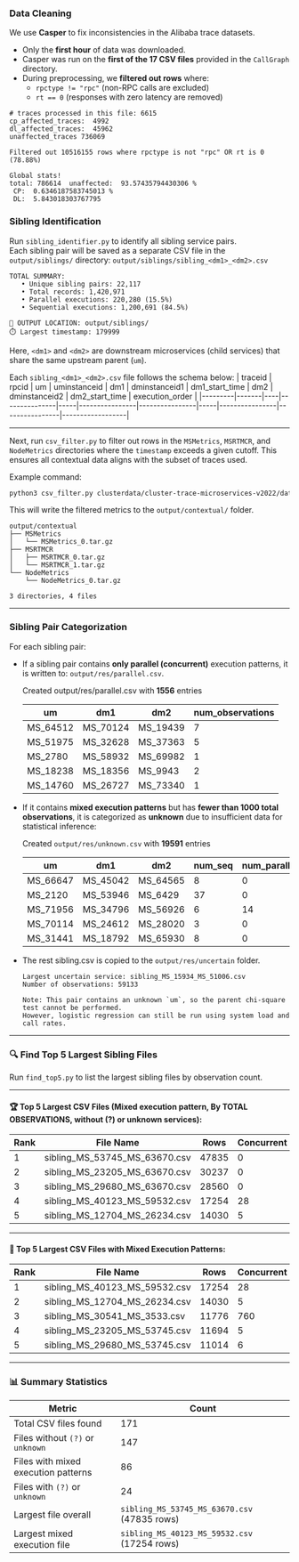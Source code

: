 ### Data Cleaning

We use **Casper** to fix inconsistencies in the Alibaba trace datasets.

- Only the **first hour** of data was downloaded.
- Casper was run on the **first of the 17 CSV files** provided in the `CallGraph` directory.
- During preprocessing, we **filtered out rows** where:
  - `rpctype != "rpc"` (non-RPC calls are excluded)
  - `rt == 0` (responses with zero latency are removed)


```
# traces processed in this file: 6615
cp_affected_traces:  4992
dl_affected_traces:  45962
unaffected_traces 736069

Filtered out 10516155 rows where rpctype is not "rpc" OR rt is 0 (78.88%)

Global stats! 
total: 786614  unaffected:  93.57435794430306 % 
 CP:  0.6346187583745013 % 
 DL:  5.843018303767795
```

### **Sibling Identification**

Run `sibling_identifier.py` to identify all sibling service pairs.  
Each sibling pair will be saved as a separate CSV file in the `output/siblings/` directory: `output/siblings/sibling_<dm1>_<dm2>.csv`

```
TOTAL SUMMARY:
   • Unique sibling pairs: 22,117
   • Total records: 1,420,971
   • Parallel executions: 220,280 (15.5%)
   • Sequential executions: 1,200,691 (84.5%)

📁 OUTPUT LOCATION: output/siblings/
⏱️ Largest timestamp: 179999
```

Here, `<dm1>` and `<dm2>` are downstream microservices (child services) that share the same upstream parent (`um`).

Each `sibling_<dm1>_<dm2>.csv` file follows the schema below:
| traceid | rpcid | um | uminstanceid | dm1 | dminstanceid1 | dm1_start_time | dm2 | dminstanceid2 | dm2_start_time | execution_order |
|---------|-------|----|---------------|-----|----------------|----------------|-----|----------------|----------------|------------------|

---

Next, run `csv_filter.py` to filter out rows in the `MSMetrics`, `MSRTMCR`, and `NodeMetrics` directories where the `timestamp` exceeds a given cutoff. This ensures all contextual data aligns with the subset of traces used.

Example command:
```bash
python3 csv_filter.py clusterdata/cluster-trace-microservices-v2022/data 239999 --output output/contextual
```
This will write the filtered metrics to the `output/contextual/` folder.

```
output/contextual
├── MSMetrics
│   └── MSMetrics_0.tar.gz
├── MSRTMCR
│   ├── MSRTMCR_0.tar.gz
│   └── MSRTMCR_1.tar.gz
└── NodeMetrics
    └── NodeMetrics_0.tar.gz

3 directories, 4 files
```

---

### **Sibling Pair Categorization**

For each sibling pair:

- If a sibling pair contains **only parallel (concurrent)** execution patterns, it is written to: `output/res/parallel.csv`.  

    Created output/res/parallel.csv with **1556** entries  

  |     um     |    dm1    |    dm2    | num_observations |
  |------------|-----------|-----------|------------------|
  | MS_64512   | MS_70124  | MS_19439  | 7                |
  | MS_51975   | MS_32628  | MS_37363  | 5                |
  | MS_2780    | MS_58932  | MS_69982  | 1                |
  | MS_18238   | MS_18356  | MS_9943   | 2                |
  | MS_14760   | MS_26727  | MS_73340  | 1                |



- If it contains **mixed execution patterns** but has **fewer than 1000 total observations**, it is categorized as **unknown** due to insufficient data for statistical inference:

  Created `output/res/unknown.csv` with **19591** entries 

    |     um     |    dm1    |    dm2    | num_seq | num_parallel | num_observations |
    |------------|-----------|-----------|---------|---------------|------------------|
    | MS_66647   | MS_45042  | MS_64565  |    8    |       0       |        8         |
    | MS_2120    | MS_53946  | MS_6429   |   37    |       0       |       37         |
    | MS_71956   | MS_34796  | MS_56926  |    6    |      14       |       20         |
    | MS_70114   | MS_24612  | MS_28020  |    3    |       0       |        3         |
    | MS_31441   | MS_18792  | MS_65930  |    8    |       0       |        8         |


- The rest sibling.csv is copied to the `output/res/uncertain` folder.
    ```
    Largest uncertain service: sibling_MS_15934_MS_51006.csv
    Number of observations: 59133

    Note: This pair contains an unknown `um`, so the parent chi-square test cannot be performed.  
    However, logistic regression can still be run using system load and call rates.
    ```

---

### 🔍 **Find Top 5 Largest Sibling Files**

Run `find_top5.py` to list the largest sibling files by observation count.

---

#### 🏆 **Top 5 Largest CSV Files** (Mixed execution pattern, By TOTAL OBSERVATIONS, without (?) or unknown services):

| Rank | File Name                                | Rows  | Concurrent | Sequential | Path                                               |
|------|------------------------------------------|-------|------------|------------|----------------------------------------------------|
| 1    | sibling_MS_53745_MS_63670.csv            | 47835 | 0          | 47835      | `output/res/uncertain/sibling_MS_53745_MS_63670.csv` |
| 2    | sibling_MS_23205_MS_63670.csv            | 30237 | 0          | 30237      | `output/res/uncertain/sibling_MS_23205_MS_63670.csv` |
| 3    | sibling_MS_29680_MS_63670.csv            | 28560 | 0          | 28560      | `output/res/uncertain/sibling_MS_29680_MS_63670.csv` |
| 4    | sibling_MS_40123_MS_59532.csv            | 17254 | 28         | 17226      | `output/res/uncertain/sibling_MS_40123_MS_59532.csv` |
| 5    | sibling_MS_12704_MS_26234.csv            | 14030 | 5          | 14025      | `output/res/uncertain/sibling_MS_12704_MS_26234.csv` |

---

#### 🔄 **Top 5 Largest CSV Files with Mixed Execution Patterns:**

| Rank | File Name                                | Rows  | Concurrent | Sequential | Path                                               |
|------|------------------------------------------|-------|------------|------------|----------------------------------------------------|
| 1    | sibling_MS_40123_MS_59532.csv            | 17254 | 28         | 17226      | `output/res/uncertain/sibling_MS_40123_MS_59532.csv` |
| 2    | sibling_MS_12704_MS_26234.csv            | 14030 | 5          | 14025      | `output/res/uncertain/sibling_MS_12704_MS_26234.csv` |
| 3    | sibling_MS_30541_MS_3533.csv             | 11776 | 760        | 11016      | `output/res/uncertain/sibling_MS_30541_MS_3533.csv` |
| 4    | sibling_MS_23205_MS_53745.csv            | 11694 | 5          | 11689      | `output/res/uncertain/sibling_MS_23205_MS_53745.csv` |
| 5    | sibling_MS_29680_MS_53745.csv            | 11014 | 6          | 11008      | `output/res/uncertain/sibling_MS_29680_MS_53745.csv` |

---

### 📊 **Summary Statistics**

| Metric                                 | Count |
|----------------------------------------|-------|
| Total CSV files found                  | 171   |
| Files without `(?)` or `unknown`       | 147   |
| Files with mixed execution patterns    | 86    |
| Files with `(?)` or `unknown`          | 24    |
| Largest file overall                   | `sibling_MS_53745_MS_63670.csv` (47835 rows) |
| Largest mixed execution file           | `sibling_MS_40123_MS_59532.csv` (17254 rows) |
